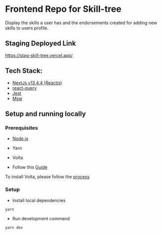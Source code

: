 # Frontend Repo for Skill-tree 

Display the skills a user has and the endorsements created for adding new skills to users profile.

## Staging Deployed Link 
https://stag-skill-tree.vercel.app/

## Tech Stack:

- [NextJs v13.4.4 (Reactjs)](https://nextjs.org/)
- [react-query](https://tanstack.com/query/v3/)
- [Jest](https://jestjs.io/)
- [Msw](https://mswjs.io/)

## Setup and running locally

### Prerequisites
- [Node.js](https://nodejs.org/en/download)
- Yarn 
- Volta

- Follow this [Guide](https://docs.volta.sh/guide/#why-volta)

To install Volta, please follow the [process](https://docs.volta.sh/guide/getting-started)


### Setup
- Install local dependencies
```
yarn
```
- Run development command
```
yarn dev
```

